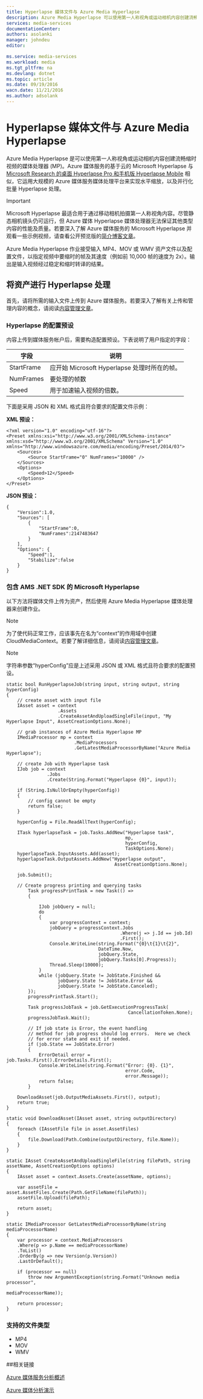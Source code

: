 ```yaml
---
title: Hyperlapse 媒体文件与 Azure Media Hyperlapse
description: Azure Media Hyperlapse 可以使用第一人称视角或运动相机内容创建流畅缩时视频。本主题说明如何使用 Media Indexer。
services: media-services
documentationCenter: 
authors: asolanki
manager: johndeu
editor: 

ms.service: media-services
ms.workload: media
ms.tgt_pltfrm: na
ms.devlang: dotnet
ms.topic: article
ms.date: 09/19/2016
wacn.date: 11/21/2016
ms.author: adsolank
---
```


# Hyperlapse 媒体文件与 Azure Media Hyperlapse

Azure Media Hyperlapse 是可以使用第一人称视角或运动相机内容创建流畅缩时视频的媒体处理器 (MP)。Azure 媒体服务的基于云的 Microsoft Hyperlapse 与 [Microsoft Research 的桌面 Hyperlapse Pro 和手机版 Hyperlapse Mobile](http://aka.ms/hyperlapse) 相似，它运用大规模的 Azure 媒体服务媒体处理平台来实现水平缩放，以及并行化批量 Hyperlapse 处理。

>[!IMPORTANT]
>Microsoft Hyperlapse 最适合用于通过移动相机拍摄第一人称视角内容。尽管静态相机镜头仍可运行，但 Azure 媒体 Hyperlapse 媒体处理器无法保证其他类型内容的性能及质量。若要深入了解 Azure 媒体服务的 Microsoft Hyperlapse 并观看一些示例视频，请查看公开预览版的[简介博客文章](http://aka.ms/azurehyperlapseblog)。

Azure Media Hyperlapse 作业接受输入 MP4、MOV 或 WMV 资产文件以及配置文件，以指定视频中要缩时的帧及其速度（例如前 10,000 帧的速度为 2x）。输出是输入视频经过稳定和缩时转译的结果。

## 将资产进行 Hyperlapse 处理

首先，请将所需的输入文件上传到 Azure 媒体服务。若要深入了解有关上传和管理内容的概念，请阅读[内容管理文章](./media-services-manage-content.md#upload)。

###  <a id="configuration"></a>Hyperlapse 的配置预设

内容上传到媒体服务帐户后，需要构造配置预设。下表说明了用户指定的字段：

 字段 | 说明
-------|-------------
StartFrame|应开始 Microsoft Hyperlapse 处理时所在的帧。
NumFrames|要处理的帧数
Speed|用于加速输入视频的倍数。

下面是采用 JSON 和 XML 格式且符合要求的配置文件示例：

**XML 预设：**

```
<?xml version="1.0" encoding="utf-16"?>
<Preset xmlns:xsi="http://www.w3.org/2001/XMLSchema-instance" xmlns:xsd="http://www.w3.org/2001/XMLSchema" Version="1.0" xmlns="http://www.windowsazure.com/media/encoding/Preset/2014/03">
    <Sources>
        <Source StartFrame="0" NumFrames="10000" />
    </Sources>
    <Options>
        <Speed>12</Speed>
    </Options>
</Preset>
```

**JSON 预设：**

```
{
    "Version":1.0,
    "Sources": [
        {
            "StartFrame":0,
            "NumFrames":2147483647
        }
    ],
    "Options": {
        "Speed":1,
        "Stabilize":false
    }
}
```

###  <a id="sample_code"></a>包含 AMS .NET SDK 的 Microsoft Hyperlapse

以下方法将媒体文件上传为资产，然后使用 Azure Media Hyperlapse 媒体处理器来创建作业。

> [!NOTE]
> 为了使代码正常工作，应该事先在名为“context”的作用域中创建 CloudMediaContext。若要了解详细信息，请阅读[内容管理文章](./media-services-dotnet-get-started.md)。

> [!NOTE]
> 字符串参数“hyperConfig”应是上述采用 JSON 或 XML 格式且符合要求的配置预设。

```
static bool RunHyperlapseJob(string input, string output, string hyperConfig)
{
    // create asset with input file
    IAsset asset = context
                   .Assets
                   .CreateAssetAndUploadSingleFile(input, "My Hyperlapse Input", AssetCreationOptions.None);

    // grab instances of Azure Media Hyperlapse MP
    IMediaProcessor mp = context
                         .MediaProcessors
                         .GetLatestMediaProcessorByName("Azure Media Hyperlapse");

    // create Job with Hyperlapse task
    IJob job = context
               .Jobs
               .Create(String.Format("Hyperlapse {0}", input));

    if (String.IsNullOrEmpty(hyperConfig))
    {
        // config cannot be empty
        return false;
    }

    hyperConfig = File.ReadAllText(hyperConfig);

    ITask hyperlapseTask = job.Tasks.AddNew("Hyperlapse task",
                                            mp,
                                            hyperConfig,
                                            TaskOptions.None);
    hyperlapseTask.InputAssets.Add(asset);
    hyperlapseTask.OutputAssets.AddNew("Hyperlapse output",
                                        AssetCreationOptions.None);

    job.Submit();

    // Create progress printing and querying tasks
        Task progressPrintTask = new Task(() =>
        {

            IJob jobQuery = null;
            do
            {
                var progressContext = context;
                jobQuery = progressContext.Jobs
                                          .Where(j => j.Id == job.Id)
                                          .First();
                Console.WriteLine(string.Format("{0}\t{1}\t{2}",
                                  DateTime.Now,
                                  jobQuery.State,
                                  jobQuery.Tasks[0].Progress));
                Thread.Sleep(10000);
            }
            while (jobQuery.State != JobState.Finished &&
                   jobQuery.State != JobState.Error &&
                   jobQuery.State != JobState.Canceled);
        });
        progressPrintTask.Start();

        Task progressJobTask = job.GetExecutionProgressTask(
                                             CancellationToken.None);
        progressJobTask.Wait();

        // If job state is Error, the event handling
        // method for job progress should log errors.  Here we check
        // for error state and exit if needed.
        if (job.State == JobState.Error)
        {
            ErrorDetail error = job.Tasks.First().ErrorDetails.First();
            Console.WriteLine(string.Format("Error: {0}. {1}",
                                            error.Code,
                                            error.Message));  
            return false;                  
        }

    DownloadAsset(job.OutputMediaAssets.First(), output);
    return true;
}

static void DownloadAsset(IAsset asset, string outputDirectory)
{
    foreach (IAssetFile file in asset.AssetFiles)
    {
        file.Download(Path.Combine(outputDirectory, file.Name));
    }
}

static IAsset CreateAssetAndUploadSingleFile(string filePath, string assetName, AssetCreationOptions options)
{
    IAsset asset = context.Assets.Create(assetName, options);

    var assetFile = asset.AssetFiles.Create(Path.GetFileName(filePath));
    assetFile.Upload(filePath);

    return asset;
}

static IMediaProcessor GetLatestMediaProcessorByName(string mediaProcessorName)
{
    var processor = context.MediaProcessors
    .Where(p => p.Name == mediaProcessorName)
    .ToList()
    .OrderBy(p => new Version(p.Version))
    .LastOrDefault();

    if (processor == null)
        throw new ArgumentException(string.Format("Unknown media processor",
                                                   mediaProcessorName));

    return processor;
}
```

### <a id="file_types"></a>支持的文件类型

- MP4
- MOV
- WMV

##相关链接

[Azure 媒体服务分析概述](./media-services-analytics-overview.md)

[Azure 媒体分析演示](http://azuremedialabs.azurewebsites.net/demos/Analytics.html)

<!---HONumber=Mooncake_Quality_Review_1202_2016-->